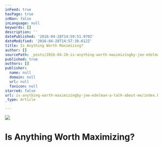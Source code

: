```yaml
---
inFeed: true
hasPage: true
inNav: false
inLanguage: null
keywords: []
description: ''
datePublished: '2016-04-28T14:59:51.970Z'
dateModified: '2016-04-28T14:57:38.612Z'
title: Is Anything Worth Maximizing?
author: []
sourcePath: _posts/2016-04-28-is-anything-worth-maximizingby-joe-edelman-a-talk-about-me.md
published: true
authors: []
publisher:
  name: null
  domain: null
  url: null
  favicon: null
starred: false
url: is-anything-worth-maximizingby-joe-edelman-a-talk-about-me/index.html
_type: Article

---
```

![](https://the-grid-user-content.s3-us-west-2.amazonaws.com/54a6cd2f-ade4-4a25-afed-1e05682cac5c.jpg)

# Is Anything Worth Maximizing?